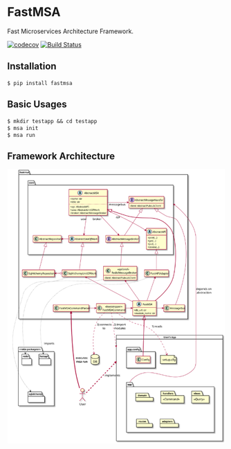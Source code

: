 # FastMSA

Fast Microservices Architecture Framework.

[![codecov](https://codecov.io/gh/2021-msa-study/fastmsa/branch/main/graph/badge.svg?token=IKCYRJZRKE)](https://codecov.io/gh/2021-msa-study/fastmsa)
[![Build Status](https://travis-ci.com/2021-msa-study/fastmsa.svg?branch=main)](https://travis-ci.com/2021-msa-study/fastmsa)

## Installation

```
$ pip install fastmsa
```

## Basic Usages

```
$ mkdir testapp && cd testapp
$ msa init
$ msa run
```

## Framework Architecture

![Framework Architecture Overview](docs/diagrams/out/abstract/overview.svg?raw=true&sanitize=true)